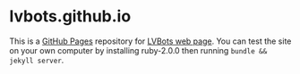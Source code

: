 lvbots.github.io
================

This is a [GitHub Pages](https://pages.github.com/) repository for [LVBots web page](http://www.lvbots.org/).
You can test the site on your own computer by installing ruby-2.0.0 then running `bundle && jekyll server`.
